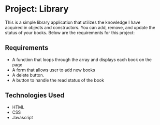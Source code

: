 # Project: Library

This is a simple library application that utilizes the knowledge I have acquired in objects and constructors. You can add, remove, and update the status of your books. Below are the requirements for this project:

## Requirements

- A function that loops through the array and displays each book on the page
- A form that allows user to add new books
- A delete button.
- A button to handle the read status of the book

## Technologies Used

- HTML
- CSS
- Javascript


